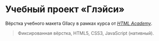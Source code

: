 # Учебный проект «Глэйси»

Вёрстка учебного макета Gllacy в рамках курса от <i>[HTML Academy](https://htmlacademy.ru/study)</i>.
>Фиксированная вёрстка, HTML5, CSS3, JavaScript (нативный).
